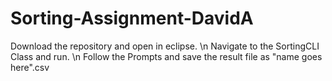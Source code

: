 # Sorting-Assignment-DavidA
Download the repository and open in eclipse. \n
Navigate to the SortingCLI Class and run. \n
Follow the Prompts and save the result file as "name goes here".csv
